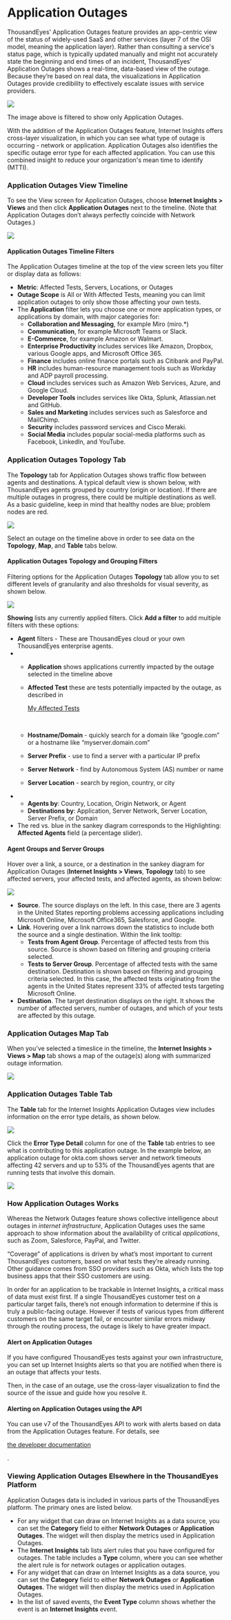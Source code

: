 # Application Outages

ThousandEyes’ Application Outages feature provides an app-centric view of the status of widely-used SaaS and other services (layer 7 of the OSI model, meaning the application layer). Rather than consulting a service's status page, which is typically updated manually and might not accurately state the beginning and end times of an incident, ThousandEyes’ Application Outages shows a real-time, data-based view of the outage. Because they’re based on real data, the visualizations in Application Outages provide credibility to effectively escalate issues with service providers.

![](https://2360053865-files.gitbook.io/\~/files/v0/b/gitbook-x-prod.appspot.com/o/spaces%2F-M4QARF6s57qxMrOHDTZ%2Fuploads%2Fgit-blob-88a5e77a35e7f35ed4a5a3032246cf082013b753%2Finternet-insights-007-application-outage-map.png?alt=media)

The image above is filtered to show only Application Outages.

With the addition of the Application Outages feature, Internet Insights offers cross-layer visualization, in which you can see what type of outage is occurring - network or application. Application Outages also identifies the specific outage error type for each affected application. You can use this combined insight to reduce your organization's mean time to identify (MTTI).

### Application Outages View Timeline <a href="#application-outages-view-timeline" id="application-outages-view-timeline"></a>

To see the View screen for Application Outages, choose **Internet Insights > Views** and then click **Application Outages** next to the timeline. (Note that Application Outages don’t always perfectly coincide with Network Outages.)

![](https://2360053865-files.gitbook.io/\~/files/v0/b/gitbook-x-prod.appspot.com/o/spaces%2F-M4QARF6s57qxMrOHDTZ%2Fuploads%2Fgit-blob-2aa3d9965bf0037475d3bcbe4ef815271cdd579f%2Finternet-insights-008-application-outage-timeline.png?alt=media)

#### Application Outages Timeline Filters <a href="#application-outages-timeline-filters" id="application-outages-timeline-filters"></a>

The Application Outages timeline at the top of the view screen lets you filter or display data as follows:

* **Metric**: Affected Tests, Servers, Locations, or Outages
* **Outage Scope** is All or With Affected Tests, meaning you can limit application outages to only show those affecting your own tests.
* The **Application** filter lets you choose one or more application types, or applications by domain, with major categories for:
  * **Collaboration and Messaging**, for example Miro (miro.\*)
  * **Communication**, for example Microsoft Teams or Slack.
  * **E-Commerce**, for example Amazon or Walmart.
  * **Enterprise Productivity** includes services like Amazon, Dropbox, various Google apps, and Microsoft Office 365.
  * **Finance** includes online finance portals such as Citibank and PayPal.
  * **HR** includes human-resource management tools such as Workday and ADP payroll processing.
  * **Cloud** includes services such as Amazon Web Services, Azure, and Google Cloud.
  * **Developer Tools** includes services like Okta, Splunk, Atlassian.net and GitHub.
  * **Sales and Marketing** includes services such as Salesforce and MailChimp.
  * **Security** includes password services and Cisco Meraki.
  * **Social Media** includes popular social-media platforms such as Facebook, LinkedIn, and YouTube.

### Application Outages Topology Tab <a href="#application-outages-topology-tab" id="application-outages-topology-tab"></a>

The **Topology** tab for Application Outages shows traffic flow between agents and destinations. A typical default view is shown below, with ThousandEyes agents grouped by country (origin or location). If there are multiple outages in progress, there could be multiple destinations as well. As a basic guideline, keep in mind that healthy nodes are blue; problem nodes are red.

![](https://2360053865-files.gitbook.io/\~/files/v0/b/gitbook-x-prod.appspot.com/o/spaces%2F-M4QARF6s57qxMrOHDTZ%2Fuploads%2Fgit-blob-377f9d2bb73e90c39bb389b7f93286eb6ea8b3c2%2Finternet-insights-009-application-outage-toplogy.png?alt=media)

Select an outage on the timeline above in order to see data on the **Topology**, **Map**, and **Table** tabs below.

#### Application Outages Topology and Grouping Filters <a href="#application-outages-topology-and-grouping-filters" id="application-outages-topology-and-grouping-filters"></a>

Filtering options for the Application Outages **Topology** tab allow you to set different levels of granularity and also thresholds for visual severity, as shown below.

![](https://2360053865-files.gitbook.io/\~/files/v0/b/gitbook-x-prod.appspot.com/o/spaces%2F-M4QARF6s57qxMrOHDTZ%2Fuploads%2Fgit-blob-0db260a098c306e266796837520f0c6ba4786b43%2Finternet-insights-010-application-outage-topology-filters.png?alt=media)

**Showing** lists any currently applied filters. Click **Add a filter** to add multiple filters with these options:

* **Agent** filters - These are ThousandEyes cloud or your own ThousandEyes enterprise agents.
*
  * **Application** shows applications currently impacted by the outage selected in the timeline above
  *   **Affected Test** these are tests potentially impacted by the outage, as described in

      [My Affected Tests](https://docs.thousandeyes.com/product-documentation/internet-insights/using-alerts-and-dashboards-with-internet-insights/my-affected-tests)

      ​
  * **Hostname/Domain** - quickly search for a domain like “google.com” or a hostname like “myserver.domain.com”
  * **Server Prefix** - use to find a server with a particular IP prefix
  * **Server Network** - find by Autonomous System (AS) number or name
  * **Server Location** - search by region, country, or city
*
  * **Agents by**: Country, Location, Origin Network, or Agent
  * **Destinations by**: Application, Server Network, Server Location, Server Prefix, or Domain
* The red vs. blue in the sankey diagram corresponds to the Highlighting: **Affected Agents** field (a percentage slider).

#### Agent Groups and Server Groups <a href="#agent-groups-and-server-groups" id="agent-groups-and-server-groups"></a>

Hover over a link, a source, or a destination in the sankey diagram for Application Outages (**Internet Insights > Views**, **Topology** tab) to see affected servers, your affected tests, and affected agents, as shown below:

![](https://2360053865-files.gitbook.io/\~/files/v0/b/gitbook-x-prod.appspot.com/o/spaces%2F-M4QARF6s57qxMrOHDTZ%2Fuploads%2Fgit-blob-24c5a0e6b97ba1e361cd54c8c3bc5558e1c7a870%2Finternet-insights-010x-application-outage-agent-groups.png?alt=media)

* **Source**. The source displays on the left. In this case, there are 3 agents in the United States reporting problems accessing applications including Microsoft Online, Microsoft Office365, Salesforce, and Google.
* **Link**. Hovering over a link narrows down the statistics to include both the source and a single destination. Within the link tooltip:
  * **Tests from Agent Group**. Percentage of affected tests from this source. Source is shown based on filtering and grouping criteria selected.
  * **Tests to Server Group**. Percentage of affected tests with the same destination. Destination is shown based on filtering and grouping criteria selected. In this case, the affected tests originating from the agents in the United States represent 33% of affected tests targeting Microsoft Online.
* **Destination**. The target destination displays on the right. It shows the number of affected servers, number of outages, and which of your tests are affected by this outage.

### Application Outages Map Tab <a href="#application-outages-map-tab" id="application-outages-map-tab"></a>

When you've selected a timeslice in the timeline, the **Internet Insights > Views > Map** tab shows a map of the outage(s) along with summarized outage information.

![](https://2360053865-files.gitbook.io/\~/files/v0/b/gitbook-x-prod.appspot.com/o/spaces%2F-M4QARF6s57qxMrOHDTZ%2Fuploads%2Fgit-blob-d463fcc546243b04e8d8bee340a1840b420d72f9%2Finternet-insights-010b-application-outage-map-tab.png?alt=media)

### Application Outages Table Tab <a href="#application-outages-table-tab" id="application-outages-table-tab"></a>

The **Table** tab for the Internet Insights Application Outages view includes information on the error type details, as shown below.

![](https://2360053865-files.gitbook.io/\~/files/v0/b/gitbook-x-prod.appspot.com/o/spaces%2F-M4QARF6s57qxMrOHDTZ%2Fuploads%2Fgit-blob-c27dd7792203d3e493e899691ad625bcca94f534%2Finternet-insights-011-application-outage-table-tab.png?alt=media)

Click the **Error Type Detail** column for one of the **Table** tab entries to see what is contributing to this application outage. In the example below, an application outage for okta.com shows server and network timeouts affecting 42 servers and up to 53% of the ThousandEyes agents that are running tests that involve this domain.

![](https://2360053865-files.gitbook.io/\~/files/v0/b/gitbook-x-prod.appspot.com/o/spaces%2F-M4QARF6s57qxMrOHDTZ%2Fuploads%2Fgit-blob-a5c5f23b20f89ea54e50bcb00bb6256ddd1c64d9%2Finternet-insights-012-application-outage-topology-table-tab-error-type.png?alt=media)

### How Application Outages Works <a href="#how-application-outages-works" id="how-application-outages-works"></a>

Whereas the Network Outages feature shows collective intelligence about outages in _internet infrastructure_, Application Outages uses the same approach to show information about the availability of critical _applications_, such as Zoom, Salesforce, PayPal, and Twitter.

“Coverage” of applications is driven by what’s most important to current ThousandEyes customers, based on what tests they’re already running. Other guidance comes from SSO providers such as Okta, which lists the top business apps that their SSO customers are using.

In order for an application to be trackable in Internet Insights, a critical mass of data must exist first. If a single ThousandEyes customer test on a particular target fails, there’s not enough information to determine if this is truly a public-facing outage. However if tests of various types from different customers on the same target fail, or encounter similar errors midway through the routing process, the outage is likely to have greater impact.

#### Alert on Application Outages <a href="#alert-on-application-outages" id="alert-on-application-outages"></a>

If you have configured ThousandEyes tests against your own infrastructure, you can set up Internet Insights alerts so that you are notified when there is an outage that affects your tests.

Then, in the case of an outage, use the cross-layer visualization to find the source of the issue and guide how you resolve it.

#### Alerting on Application Outages using the API <a href="#alerting-on-application-outages-using-the-api" id="alerting-on-application-outages-using-the-api"></a>

You can use v7 of the ThousandEyes API to work with alerts based on data from the Application Outages feature. For details, see

[the developer documentation](https://developer.thousandeyes.com/v7/alerts/#/alert-details)

.

### Viewing Application Outages Elsewhere in the ThousandEyes Platform <a href="#viewing-application-outages-elsewhere-in-the-thousandeyes-platform" id="viewing-application-outages-elsewhere-in-the-thousandeyes-platform"></a>

Application Outages data is included in various parts of the ThousandEyes platform. The primary ones are listed below.

* For any widget that can draw on Internet Insights as a data source, you can set the **Category** field to either **Network Outages** or **Application Outages**. The widget will then display the metrics used in Application Outages.
* The **Internet Insights** tab lists alert rules that you have configured for outages. The table includes a **Type** column, where you can see whether the alert rule is for network outages or application outages.
* For any widget that can draw on Internet Insights as a data source, you can set the **Category** field to either **Network Outages** or **Application Outages**. The widget will then display the metrics used in Application Outages.
* In the list of saved events, the **Event Type** column shows whether the event is an **Internet Insights** event.
